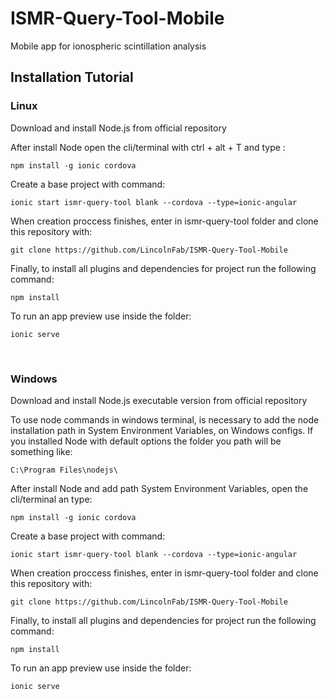 # ISMR-Query-Tool-Mobile
Mobile app for ionospheric scintillation analysis

## Installation Tutorial

### Linux
Download and install Node.js from official repository

After install Node open the cli/terminal with ctrl + alt + T and type :
```
npm install -g ionic cordova
```

Create a base project with command:
```
ionic start ismr-query-tool blank --cordova --type=ionic-angular
```

When creation proccess finishes, enter in ismr-query-tool folder and clone this repository with:
```
git clone https://github.com/LincolnFab/ISMR-Query-Tool-Mobile
```

Finally, to install all plugins and dependencies for project run the following command:
```
npm install
```

To run an app preview use inside the folder:
```
ionic serve
```
<br/>

### Windows
Download and install Node.js executable version from official repository

To use node commands in windows terminal, is necessary to add the node installation path in System Environment Variables, on Windows configs.
If you installed Node with default options the folder you path will be something like:
```
C:\Program Files\nodejs\
```

After install Node and add path System Environment Variables, open the cli/terminal an type:
```
npm install -g ionic cordova
```

Create a base project with command:
```
ionic start ismr-query-tool blank --cordova --type=ionic-angular
```

When creation proccess finishes, enter in ismr-query-tool folder and clone this repository with:
```
git clone https://github.com/LincolnFab/ISMR-Query-Tool-Mobile
```

Finally, to install all plugins and dependencies for project run the following command:
```
npm install
```

To run an app preview use inside the folder:
```
ionic serve
```
